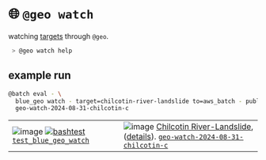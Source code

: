 # 🌐 `@geo watch`

watching [targets](./targets.yaml) through `@geo`.

```bash
 > @geo watch help
```

## example run

```bash
@batch eval - \
  blue_geo watch - target=chilcotin-river-landslide to=aws_batch - publish \
  geo-watch-2024-08-31-chilcotin-c
```

|   |   |
| --- | --- |
| ![image](https://kamangir-public.s3.ca-central-1.amazonaws.com/test_blue_geo_watch/test_blue_geo_watch.gif?raw=true&random=NJHIjkd4Lq6iDHvM) [![bashtest](https://github.com/kamangir/blue-geo/actions/workflows/bashtest.yml/badge.svg)](https://github.com/kamangir/blue-geo/actions/workflows/bashtest.yml) [`test_blue_geo_watch`](https://kamangir-public.s3.ca-central-1.amazonaws.com/test_blue_geo_watch.tar.gz) | ![image](https://kamangir-public.s3.ca-central-1.amazonaws.com/geo-watch-2024-08-31-chilcotin-c/geo-watch-2024-08-31-chilcotin-c.gif?raw=true&random=7VFcaGKrpF12EHfh) [Chilcotin River-Landslide](./targets/chilcotin-river-landslide.md), ([details](https://arash-kamangir.medium.com/%EF%B8%8F-conversations-with-ai-199-11f9b5497ef0)). [`geo-watch-2024-08-31-chilcotin-c`](https://kamangir-public.s3.ca-central-1.amazonaws.com/geo-watch-2024-08-31-chilcotin-c.tar.gz) |

